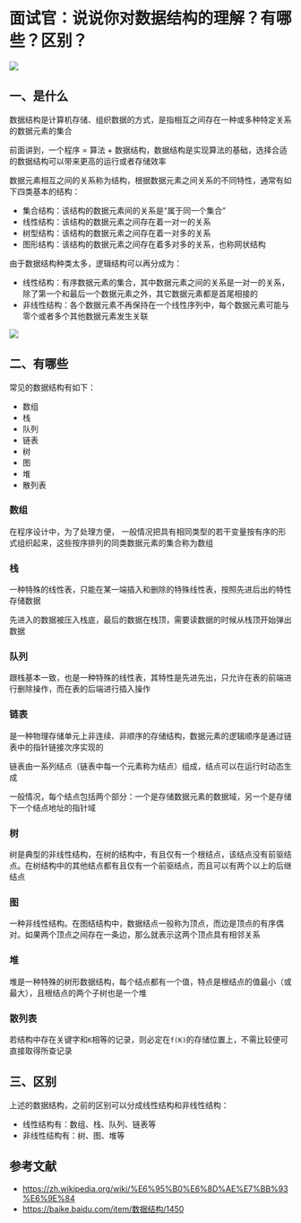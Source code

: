 # 面试官：说说你对数据结构的理解？有哪些？区别？

 ![](https://www.oss.tuwei.site/blogsImgs/fe/3d87b540-1aa6-11ec-a752-75723a64e8f5.png)



## 一、是什么

数据结构是计算机存储、组织数据的方式，是指相互之间存在一种或多种特定关系的数据元素的集合

前面讲到，一个程序 = 算法 + 数据结构，数据结构是实现算法的基础，选择合适的数据结构可以带来更高的运行或者存储效率

数据元素相互之间的关系称为结构，根据数据元素之间关系的不同特性，通常有如下四类基本的结构：

- 集合结构：该结构的数据元素间的关系是“属于同一个集合”
- 线性结构：该结构的数据元素之间存在着一对一的关系
- 树型结构：该结构的数据元素之间存在着一对多的关系
- 图形结构：该结构的数据元素之间存在着多对多的关系，也称网状结构

由于数据结构种类太多，逻辑结构可以再分成为：

- 线性结构：有序数据元素的集合，其中数据元素之间的关系是一对一的关系，除了第一个和最后一个数据元素之外，其它数据元素都是首尾相接的
- 非线性结构：各个数据元素不再保持在一个线性序列中，每个数据元素可能与零个或者多个其他数据元素发生关联

![](https://www.oss.tuwei.site/blogsImgs/fe/9aedc5d0-1aa6-11ec-8e64-91fdec0f05a1.png)

## 二、有哪些

常见的数据结构有如下：

- 数组
- 栈
- 队列
- 链表
- 树
- 图
- 堆
- 散列表


### 数组

在程序设计中，为了处理方便， 一般情况把具有相同类型的若干变量按有序的形式组织起来，这些按序排列的同类数据元素的集合称为数组


### 栈

一种特殊的线性表，只能在某一端插入和删除的特殊线性表，按照先进后出的特性存储数据

先进入的数据被压入栈底，最后的数据在栈顶，需要读数据的时候从栈顶开始弹出数据



### 队列

跟栈基本一致，也是一种特殊的线性表，其特性是先进先出，只允许在表的前端进行删除操作，而在表的后端进行插入操作



### 链表

是一种物理存储单元上非连续、非顺序的存储结构，数据元素的逻辑顺序是通过链表中的指针链接次序实现的

链表由一系列结点（链表中每一个元素称为结点）组成，结点可以在运行时动态生成

一般情况，每个结点包括两个部分：一个是存储数据元素的数据域，另一个是存储下一个结点地址的指针域



### 树

树是典型的非线性结构，在树的结构中，有且仅有一个根结点，该结点没有前驱结点。在树结构中的其他结点都有且仅有一个前驱结点，而且可以有两个以上的后继结点



### 图

一种非线性结构。在图结结构中，数据结点一般称为顶点，而边是顶点的有序偶对。如果两个顶点之间存在一条边，那么就表示这两个顶点具有相邻关系



### 堆

堆是一种特殊的树形数据结构，每个结点都有一个值，特点是根结点的值最小（或最大），且根结点的两个子树也是一个堆



### 散列表

若结构中存在关键字和`K`相等的记录，则必定在`f(K)`的存储位置上，不需比较便可直接取得所查记录



## 三、区别

上述的数据结构，之前的区别可以分成线性结构和非线性结构：

- 线性结构有：数组、栈、队列、链表等
- 非线性结构有：树、图、堆等


## 参考文献

- https://zh.wikipedia.org/wiki/%E6%95%B0%E6%8D%AE%E7%BB%93%E6%9E%84
- https://baike.baidu.com/item/数据结构/1450
